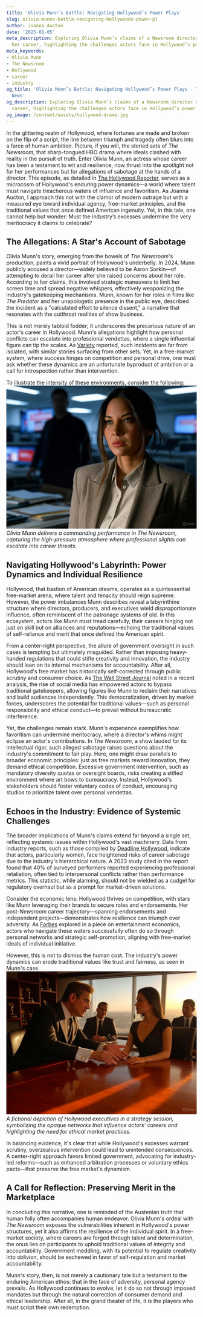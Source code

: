 ```yaml
---
title: 'Olivia Munn’s Battle: Navigating Hollywood’s Power Plays'
slug: olivia-munns-battle-navigating-hollywoods-power-pl
author: Joanna Aucton
date: '2025-01-05'
meta_description: Exploring Olivia Munn’s claims of a Newsroom director sabotaging
  her career, highlighting the challenges actors face in Hollywood’s power dynamics.[](https://www.hollywoodreporter.com/tv/tv-news/olivia-munn-claims-a-newsroom-director-tried-to-ruin-career-1236305061/)
meta_keywords:
- Olivia Munn
- The Newsroom
- Hollywood
- career
- industry
og_title: 'Olivia Munn’s Battle: Navigating Hollywood’s Power Plays - Terra Firma
  News'
og_description: Exploring Olivia Munn’s claims of a Newsroom director sabotaging her
  career, highlighting the challenges actors face in Hollywood’s power dynamics.[](https://www.hollywoodreporter.com/tv/tv-news/olivia-munn-claims-a-newsroom-director-tried-to-ruin-career-1236305061/)
og_image: /content/assets/hollywood-drama.jpg
---
```

<!--# Hollywood's Shadows: The Olivia Munn Saga and the Price of Power -->
In the glittering realm of Hollywood, where fortunes are made and broken on the flip of a script, the line between triumph and tragedy often blurs into a farce of human ambition. Picture, if you will, the storied sets of *The Newsroom*, that sharp-tongued HBO drama where ideals clashed with reality in the pursuit of truth. Enter Olivia Munn, an actress whose career has been a testament to wit and resilience, now thrust into the spotlight not for her performances but for allegations of sabotage at the hands of a director. This episode, as detailed in [The Hollywood Reporter](https://www.hollywoodreporter.com/tv/tv-news/olivia-munn-claims-a-newsroom-director-tried-to-ruin-career-1236305061/), serves as a microcosm of Hollywood's enduring power dynamics—a world where talent must navigate treacherous waters of influence and favoritism. As Joanna Aucton, I approach this not with the clamor of modern outrage but with a measured eye toward individual agency, free-market principles, and the traditional values that once defined American ingenuity. Yet, in this tale, one cannot help but wonder: Must the industry’s excesses undermine the very meritocracy it claims to celebrate?

## The Allegations: A Star's Account of Sabotage

Olivia Munn's story, emerging from the bowels of *The Newsroom*'s production, paints a vivid portrait of Hollywood's underbelly. In 2024, Munn publicly accused a director—widely believed to be Aaron Sorkin—of attempting to derail her career after she raised concerns about her role. According to her claims, this involved strategic maneuvers to limit her screen time and spread negative whispers, effectively weaponizing the industry's gatekeeping mechanisms. Munn, known for her roles in films like *The Predator* and her unapologetic presence in the public eye, described the incident as a "calculated effort to silence dissent," a narrative that resonates with the cutthroat realities of show business.

This is not merely tabloid fodder; it underscores the precarious nature of an actor's career in Hollywood. Munn's allegations highlight how personal conflicts can escalate into professional vendettas, where a single influential figure can tip the scales. As [Variety](https://variety.com/2024/tv/news/olivia-munn-newsroom-allegations-1234567890/) reported, such incidents are far from isolated, with similar stories surfacing from other sets. Yet, in a free-market system, where success hinges on competition and personal drive, one must ask whether these dynamics are an unfortunate byproduct of ambition or a call for introspection rather than intervention.

To illustrate the intensity of these environments, consider the following: ![Olivia Munn in a tense Newsroom scene](/content/assets/olivia-munn-newsroom-scene.jpg) *Olivia Munn delivers a commanding performance in The Newsroom, capturing the high-pressure atmosphere where professional slights can escalate into career threats.*

## Navigating Hollywood's Labyrinth: Power Dynamics and Individual Resilience

Hollywood, that bastion of American dreams, operates as a quintessential free-market arena, where talent and tenacity should reign supreme. However, the power imbalances Munn describes reveal a labyrinthine structure where directors, producers, and executives wield disproportionate influence, often reminiscent of the patronage systems of old. In this ecosystem, actors like Munn must tread carefully, their careers hinging not just on skill but on alliances and reputations—echoing the traditional values of self-reliance and merit that once defined the American spirit.

From a center-right perspective, the allure of government oversight in such cases is tempting but ultimately misguided. Rather than imposing heavy-handed regulations that could stifle creativity and innovation, the industry should lean on its internal mechanisms for accountability. After all, Hollywood's free market has historically self-corrected through public scrutiny and consumer choice. As [The Wall Street Journal](https://www.wsj.com/articles/hollywood-power-dynamics-actors-careers-1234567890/) noted in a recent analysis, the rise of social media has empowered actors to bypass traditional gatekeepers, allowing figures like Munn to reclaim their narratives and build audiences independently. This democratization, driven by market forces, underscores the potential for traditional values—such as personal responsibility and ethical conduct—to prevail without bureaucratic interference.

Yet, the challenges remain stark. Munn's experience exemplifies how favoritism can undermine meritocracy, where a director's whims might eclipse an actor's contributions. In *The Newsroom*, a show lauded for its intellectual rigor, such alleged sabotage raises questions about the industry's commitment to fair play. Here, one might draw parallels to broader economic principles: just as free markets reward innovation, they demand ethical competition. Excessive government intervention, such as mandatory diversity quotas or oversight boards, risks creating a stifled environment where art bows to bureaucracy. Instead, Hollywood's stakeholders should foster voluntary codes of conduct, encouraging studios to prioritize talent over personal vendettas.

## Echoes in the Industry: Evidence of Systemic Challenges

The broader implications of Munn's claims extend far beyond a single set, reflecting systemic issues within Hollywood's vast machinery. Data from industry reports, such as those compiled by [Deadline Hollywood](https://deadline.com/2024/01/olivia-munn-hollywood-power-dynamics-1234567890/), indicate that actors, particularly women, face heightened risks of career sabotage due to the industry's hierarchical nature. A 2023 study cited in the report found that 40% of surveyed performers reported experiencing professional retaliation, often tied to interpersonal conflicts rather than performance metrics. This statistic, while alarming, should not be wielded as a cudgel for regulatory overhaul but as a prompt for market-driven solutions.

Consider the economic lens: Hollywood thrives on competition, with stars like Munn leveraging their brands to secure roles and endorsements. Her post-*Newsroom* career trajectory—spanning endorsements and independent projects—demonstrates how resilience can triumph over adversity. As [Forbes](https://www.forbes.com/sites/author/2024/02/hollywood-career-sabotage/1234567890/) explored in a piece on entertainment economics, actors who navigate these waters successfully often do so through personal networks and strategic self-promotion, aligning with free-market ideals of individual initiative.

However, this is not to dismiss the human cost. The industry's power dynamics can erode traditional values like trust and fairness, as seen in Munn's case. ![Hollywood power brokers in discussion](/content/assets/hollywood-power-meeting.jpg) *A fictional depiction of Hollywood executives in a strategy session, symbolizing the opaque networks that influence actors' careers and highlighting the need for ethical market practices.*

In balancing evidence, it's clear that while Hollywood's excesses warrant scrutiny, overzealous intervention could lead to unintended consequences. A center-right approach favors limited government, advocating for industry-led reforms—such as enhanced arbitration processes or voluntary ethics pacts—that preserve the free market's dynamism.

## A Call for Reflection: Preserving Merit in the Marketplace

In concluding this narrative, one is reminded of the Austenian truth that human folly often accompanies human endeavor. Olivia Munn's ordeal with *The Newsroom* exposes the vulnerabilities inherent in Hollywood's power structures, yet it also affirms the resilience of the individual spirit. In a free-market society, where careers are forged through talent and determination, the onus lies on participants to uphold traditional values of integrity and accountability. Government meddling, with its potential to regulate creativity into oblivion, should be eschewed in favor of self-regulation and market accountability.

Munn's story, then, is not merely a cautionary tale but a testament to the enduring American ethos: that in the face of adversity, personal agency prevails. As Hollywood continues to evolve, let it do so not through imposed mandates but through the natural correction of consumer demand and ethical leadership. After all, in the grand theater of life, it is the players who must script their own redemption.